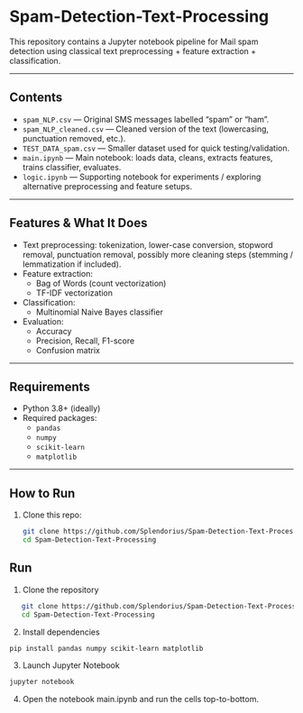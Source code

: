 #     Spam-Detection-Text-Processing

This repository contains a Jupyter notebook pipeline for Mail spam detection using classical text preprocessing + feature extraction + classification.

---

## Contents

- `spam_NLP.csv` — Original SMS messages labelled “spam” or “ham”.
- `spam_NLP_cleaned.csv` — Cleaned version of the text (lowercasing, punctuation removed, etc.).
- `TEST_DATA_spam.csv` — Smaller dataset used for quick testing/validation.
- `main.ipynb` — Main notebook: loads data, cleans, extracts features, trains classifier, evaluates.
- `logic.ipynb` — Supporting notebook for experiments / exploring alternative preprocessing and feature setups.

---

## Features & What It Does

- Text preprocessing: tokenization, lower-case conversion, stopword removal, punctuation removal, possibly more cleaning steps (stemming / lemmatization if included).
- Feature extraction:
  - Bag of Words (count vectorization)
  - TF-IDF vectorization
- Classification:
  - Multinomial Naive Bayes classifier
- Evaluation:
  - Accuracy
  - Precision, Recall, F1-score
  - Confusion matrix

---

## Requirements

- Python 3.8+ (ideally)
- Required packages:
  - `pandas`
  - `numpy`
  - `scikit-learn`
  - `matplotlib`

---

## How to Run

1. Clone this repo:
   ```bash
   git clone https://github.com/Splendorius/Spam-Detection-Text-Processing.git
   cd Spam-Detection-Text-Processing


## Run

1. Clone the repository  
```bash
   git clone https://github.com/Splendorius/Spam-Detection-Text-Processing.git
   cd Spam-Detection-Text-Processing
```
2. Install dependencies
```bash
pip install pandas numpy scikit-learn matplotlib
```
3. Launch Jupyter Notebook
```bash
jupyter notebook
```
4. Open the notebook main.ipynb and run the cells top-to-bottom.
